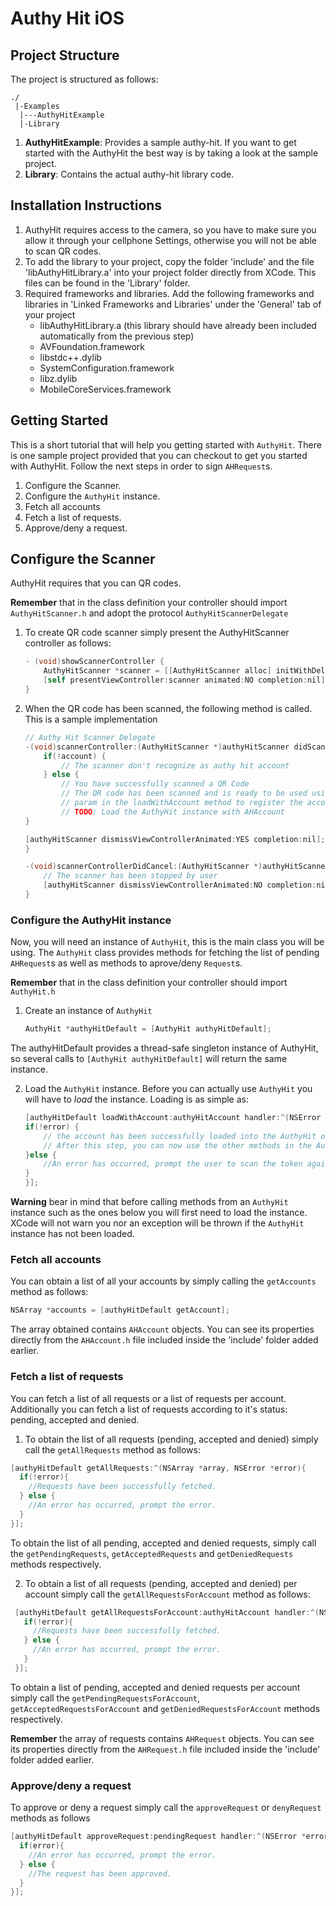 Authy Hit iOS
=========

## Project Structure

The project is structured as follows:

    ./
     |-Examples
   	  |---AuthyHitExample
   	  |-Library

1. **AuthyHitExample**: Provides a sample authy-hit. If you want to get started with the AuthyHit the best way is by taking a look at the sample project.
2. **Library**: Contains the actual authy-hit library code.


## Installation Instructions
1. AuthyHit requires access to the camera, so you have to make sure you allow it through your cellphone Settings, otherwise you will not be able to scan QR codes.
2. To add the library to your project, copy the folder 'include' and the file 'libAuthyHitLibrary.a' into your project folder directly from XCode. This files can be found in the 'Library' folder.
3. Required frameworks and libraries. Add the following frameworks and libraries in 'Linked Frameworks and Libraries' under the 'General' tab of your project
    - libAuthyHitLibrary.a (this library should have already been included automatically from the previous step)
    - AVFoundation.framework
    - libstdc++.dylib
    - SystemConfiguration.framework
    - libz.dylib
    - MobileCoreServices.framework

## Getting Started
This is a short tutorial that will help you getting started with `AuthyHit`. There is one sample project provided that you can checkout to get you started with AuthyHit. Follow the next steps in order to sign `AHRequest`s.

1. Configure the Scanner.
2. Configure the `AuthyHit` instance.
3. Fetch all accounts
4. Fetch a list of requests.
5. Approve/deny a request.

## Configure the Scanner
AuthyHit requires that you can QR codes.

**Remember** that in the class definition your controller should import `AuthyHitScanner.h` and adopt the protocol `AuthyHitScannerDelegate`

1. To create QR code scanner simply present the AuthyHitScanner controller as follows:

    ```objectiveC
    - (void)showScannerController {
        AuthyHitScanner *scanner = [[AuthyHitScanner alloc] initWithDelegate:self];
        [self presentViewController:scanner animated:NO completion:nil];
    }
    ```

2. When the QR code has been scanned, the following method is called. This is a sample implementation

    ```objectiveC
    // Authy Hit Scanner Delegate
    -(void)scannerController:(AuthyHitScanner *)authyHitScanner didScanAccount:(AHAccount *) account{
        if(!account) {
            // The scanner don't recognize as authy hit account
        } else {
            // You have successfully scanned a QR Code
            // The QR code has been scanned and is ready to be used using the AHAccount account
            // param in the loadWithAccount method to register the account.
            // TODO: Load the AuthyHit instance with AHAccount
    }

    [authyHitScanner dismissViewControllerAnimated:YES completion:nil];
    }

    -(void)scannerControllerDidCancel:(AuthyHitScanner *)authyHitScanner {
        // The scanner has been stopped by user
        [authyHitScanner dismissViewControllerAnimated:NO completion:nil];
    }
    ```

### Configure the AuthyHit instance
Now, you will need an instance of `AuthyHit`, this is the main class you will be using. The `AuthyHit` class provides methods for fetching the list of pending `AHRequest`s as well as methods to aprove/deny `Request`s.

**Remember** that in the class definition your controller should import `AuthyHit.h`

1. Create an instance of `AuthyHit`

    ```objectiveC
    AuthyHit *authyHitDefault = [AuthyHit authyHitDefault];
    ```

  The authyHitDefault provides a thread-safe singleton instance of AuthyHit, so several calls to `[AuthyHit authyHitDefault]` will return the same instance.

2. Load the `AuthyHit` instance. Before you can actually use `AuthyHit` you will have to *load* the instance. Loading is as simple as:

    ```objectiveC
    [authyHitDefault loadWithAccount:authyHitAccount handler:^(NSError *error){
    if(!error) {
        // the account has been successfully loaded into the AuthyHit object.
        // After this step, you can now use the other methods in the AuthyHit class
    }else {
        //An error has occurred, prompt the user to scan the token again.
    }
    }];
    ```

**Warning** bear in mind that before calling methods from an `AuthyHit` instance such as the ones below you will first need to load the instance. XCode will not warn you nor an exception will be thrown if the `AuthyHit` instance has not been loaded.

### Fetch all accounts
You can obtain a list of all your accounts by simply calling the `getAccounts` method as follows:

```objectiveC
NSArray *accounts = [authyHitDefault getAccount];
```
The array obtained contains `AHAccount` objects. You can see its properties directly from the `AHAccount.h` file included inside the 'include' folder added earlier.

### Fetch a list of requests
You can fetch a list of all requests or a list of requests per account. Additionally you can fetch a list of requests according to it's status: pending, accepted and denied.

1. To obtain the list of all requests (pending, accepted and denied) simply call the `getAllRequests` method as follows:

  ```objectiveC
  [authyHitDefault getAllRequests:^(NSArray *array, NSError *error){
    if(!error){
      //Requests have been successfully fetched.
    } else {
      //An error has occurred, prompt the error.
    }
  }];
  ```

  To obtain the list of all pending, accepted and denied requests, simply call the `getPendingRequests`, `getAcceptedRequests` and `getDeniedRequests` methods respectively.

2. To obtain a list of all requests (pending, accepted and denied) per account simply call the `getAllRequestsForAccount` method as follows:

 ```objectiveC
  [authyHitDefault getAllRequestsForAccount:authyHitAccount handler:^(NSArray *array, NSError *error){
    if(!error){
      //Requests have been successfully fetched.
    } else {
      //An error has occurred, prompt the error.
    }
  }];
  ```

  To obtain a list of pending, accepted and denied requests per account simply call the `getPendingRequestsForAccount`, `getAcceptedRequestsForAccount` and `getDeniedRequestsForAccount` methods respectively.

**Remember** the array of requests contains `AHRequest` objects. You can see its properties directly from the `AHRequest.h` file included inside the 'include' folder added earlier.

### Approve/deny a request
To approve or deny a request simply call the `approveRequest` or `denyRequest` methods as follows

```objectiveC
[authyHitDefault approveRequest:pendingRequest handler:^(NSError *error){
  if(error){
    //An error has occurred, prompt the error.
  } else {
    //The request has been approved.
  }
}];
```
